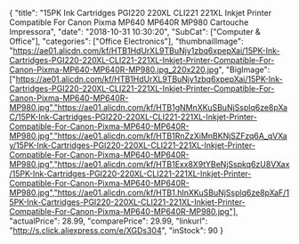 {
	"title": "15PK Ink Cartridges PGI220 220XL CLI221 221XL Inkjet Printer Compatible For Canon Pixma MP640 MP640R MP980 Cartouche Impressora",
	"date": "2018-10-31 10:30:20",
	"SubCat": ["Computer & Office"],
	"categories": ["Office Electronics"],
	"thumbnailImage": "https://ae01.alicdn.com/kf/HTB1HdUrXL9TBuNjy1zbq6xpepXai/15PK-Ink-Cartridges-PGI220-220XL-CLI221-221XL-Inkjet-Printer-Compatible-For-Canon-Pixma-MP640-MP640R-MP980.jpg_220x220.jpg",
	"BigImage": ["https://ae01.alicdn.com/kf/HTB1HdUrXL9TBuNjy1zbq6xpepXai/15PK-Ink-Cartridges-PGI220-220XL-CLI221-221XL-Inkjet-Printer-Compatible-For-Canon-Pixma-MP640-MP640R-MP980.jpg","https://ae01.alicdn.com/kf/HTB1gNMnXKuSBuNjSsplq6ze8pXaC/15PK-Ink-Cartridges-PGI220-220XL-CLI221-221XL-Inkjet-Printer-Compatible-For-Canon-Pixma-MP640-MP640R-MP980.jpg","https://ae01.alicdn.com/kf/HTB1RnZzXiMnBKNjSZFzq6A_qVXay/15PK-Ink-Cartridges-PGI220-220XL-CLI221-221XL-Inkjet-Printer-Compatible-For-Canon-Pixma-MP640-MP640R-MP980.jpg","https://ae01.alicdn.com/kf/HTB1Exx8X9tYBeNjSspkq6zU8VXax/15PK-Ink-Cartridges-PGI220-220XL-CLI221-221XL-Inkjet-Printer-Compatible-For-Canon-Pixma-MP640-MP640R-MP980.jpg","https://ae01.alicdn.com/kf/HTB1.hInXKuSBuNjSsplq6ze8pXaF/15PK-Ink-Cartridges-PGI220-220XL-CLI221-221XL-Inkjet-Printer-Compatible-For-Canon-Pixma-MP640-MP640R-MP980.jpg"],
	"actualPrice": 28.99,
	"comparePrice": 29.99,
	"linkurl": "http://s.click.aliexpress.com/e/XGDs304",
	"inStock": 90
}
